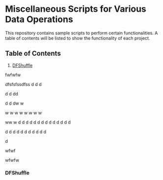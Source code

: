 # Miscellaneous Scripts for Various Data Operations  
This repository contains sample scripts to perform certain functionalities. A table of contents will be listed to show the functionality of each project. 

## Table of Contents
1. [DFShuffle](#dfShuffle)


fwfwfw


dfsfsfssdfss
d
d
d

d
d
dd

d
d
dw
w

w
w
w
w
w
w
w
w

ww
w
d
d
d
d
d
d
d
d
d
d
d
d
d
d

d
d
d
d
d
d
d
d
d
d
d

d



























wfwf





















wfwfw






### DFShuffle 
